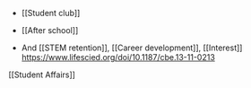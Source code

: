   - [[Student club]]
  - [[After school]]

  - And [[STEM retention]],  [[Career development]],
    [[Interest]]
    https://www.lifescied.org/doi/10.1187/cbe.13-11-0213

[[Student Affairs]]